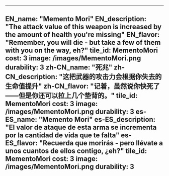 ---

EN_name: "Memento Mori"
EN_description: "The attack value of this weapon is increased by the amount of health you're missing"
EN_flavor: "Remember, you will die - but take a few of them with you on the way, eh?"
tile_id: MementoMori
cost: 3
image: /images/MementoMori.png
durability: 3
zh-CN_name: "死兆"
zh-CN_description: "这把武器的攻击力会根据你失去的生命值提升"
zh-CN_flavor: "记着，虽然说你快死了——但是你还可以拉上几个垫背的。"
tile_id: MementoMori
cost: 3
image: /images/MementoMori.png
durability: 3
es-ES_name: "Memento Mori"
es-ES_description: "El valor de ataque de esta arma se incrementa por la cantidad de vida que te falta"
es-ES_flavor: "Recuerda que morirás - pero llévate a unos cuantos de ellos contigo, ¿eh?"
tile_id: MementoMori
cost: 3
image: /images/MementoMori.png
durability: 3
---